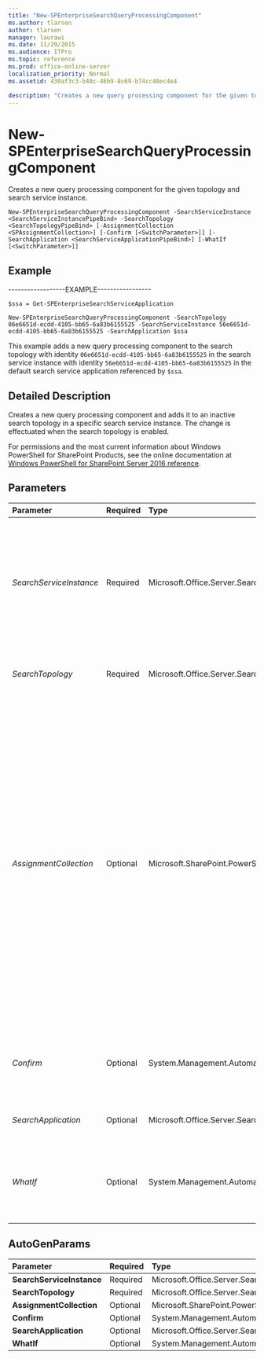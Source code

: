 ```yaml
---
title: "New-SPEnterpriseSearchQueryProcessingComponent"
ms.author: tlarsen
author: tlarsen
manager: laurawi
ms.date: 11/29/2015
ms.audience: ITPro
ms.topic: reference
ms.prod: office-online-server
localization_priority: Normal
ms.assetid: 430af3c3-b48c-46b9-8c69-b74cc48ec4e4

description: "Creates a new query processing component for the given topology and search service instance."
---
```


# New-SPEnterpriseSearchQueryProcessingComponent

Creates a new query processing component for the given topology and search service instance.
  
```
New-SPEnterpriseSearchQueryProcessingComponent -SearchServiceInstance <SearchServiceInstancePipeBind> -SearchTopology <SearchTopologyPipeBind> [-AssignmentCollection <SPAssignmentCollection>] [-Confirm [<SwitchParameter>]] [-SearchApplication <SearchServiceApplicationPipeBind>] [-WhatIf [<SwitchParameter>]]

```

## Example

------------------EXAMPLE-----------------
  
```
$ssa = Get-SPEnterpriseSearchServiceApplication

```

```
New-SPEnterpriseSearchQueryProcessingComponent -SearchTopology 06e6651d-ecdd-4105-bb65-6a83b6155525 -SearchServiceInstance 56e6651d-ecdd-4105-bb65-6a83b6155525 -SearchApplication $ssa
```

This example adds a new query processing component to the search topology with identity  `06e6651d-ecdd-4105-bb65-6a83b6155525` in the search service instance with identity  `56e6651d-ecdd-4105-bb65-6a83b6155525` in the default search service application referenced by  `$ssa`.
  
## Detailed Description

Creates a new query processing component and adds it to an inactive search topology in a specific search service instance. The change is effectuated when the search topology is enabled.
  
For permissions and the most current information about Windows PowerShell for SharePoint Products, see the online documentation at [Windows PowerShell for SharePoint Server 2016 reference](https://go.microsoft.com/fwlink/p/?LinkId=671715). 
  
## Parameters

|**Parameter**|**Required**|**Type**|**Description**|
|:-----|:-----|:-----|:-----|
| _SearchServiceInstance_ <br/> |Required  <br/> |Microsoft.Office.Server.Search.Cmdlet.SearchServiceInstancePipeBind  <br/> |Specifies the search service instance that will host the new query processing component. The type must be a valid GUID, in the form 12345678-90ab-cdef-1234-567890bcdefgh, a valid name of a search topology server, or an instance of a valid **SearchServiceInstance** object.  <br/> |
| _SearchTopology_ <br/> |Required  <br/> |Microsoft.Office.Server.Search.Cmdlet.SearchTopologyPipeBind  <br/> |Specifies the search topology where the new query processing component should be added.  <br/> |
| _AssignmentCollection_ <br/> |Optional  <br/> |Microsoft.SharePoint.PowerShell.SPAssignmentCollection  <br/> |Manages objects for the purpose of proper disposal. Use of objects, such as **SPWeb** or **SPSite**, can use large amounts of memory and use of these objects in Windows PowerShell scripts requires proper memory management. Using the **SPAssignment** object, you can assign objects to a variable and dispose of the objects after they are needed to free up memory. When **SPWeb**, **SPSite**, or **SPSiteAdministration** objects are used, the objects are automatically disposed of if an assignment collection or the **Global** parameter is not used.  <br/> > [!NOTE]> When the **Global** parameter is used, all objects are contained in the global store. If objects are not immediately used, or disposed of by using the **Stop-SPAssignment** command, an out-of-memory scenario can occur.           |
| _Confirm_ <br/> |Optional  <br/> |System.Management.Automation.SwitchParameter  <br/> |Prompts you for confirmation before executing the command. For more information, type the following command: **get-help about_commonparameters** <br/> |
| _SearchApplication_ <br/> |Optional  <br/> |Microsoft.Office.Server.Search.Cmdlet.SearchServiceApplicationPipeBind  <br/> |Specifies the search service application that contains the search topology.  <br/> |
| _WhatIf_ <br/> |Optional  <br/> |System.Management.Automation.SwitchParameter  <br/> |Displays a message that describes the effect of the command instead of executing the command. For more information, type the following command: **get-help about_commonparameters** <br/> |
   
## AutoGenParams

|**Parameter**|**Required**|**Type**|**Description**|
|:-----|:-----|:-----|:-----|
|**SearchServiceInstance** <br/> |Required  <br/> |Microsoft.Office.Server.Search.Cmdlet.SearchServiceInstancePipeBind  <br/> ||
|**SearchTopology** <br/> |Required  <br/> |Microsoft.Office.Server.Search.Cmdlet.SearchTopologyPipeBind  <br/> ||
|**AssignmentCollection** <br/> |Optional  <br/> |Microsoft.SharePoint.PowerShell.SPAssignmentCollection  <br/> ||
|**Confirm** <br/> |Optional  <br/> |System.Management.Automation.SwitchParameter  <br/> ||
|**SearchApplication** <br/> |Optional  <br/> |Microsoft.Office.Server.Search.Cmdlet.SearchServiceApplicationPipeBind  <br/> ||
|**WhatIf** <br/> |Optional  <br/> |System.Management.Automation.SwitchParameter  <br/> ||
   

